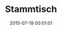 ---
date: 2015-07-19 00:01:01
placeholder: false
title: Stammtisch
time: Thursday 30 July 2015, 19:00
calendar_month: JUL
calendar_date: 30
description: |
  <p>Our July Stammtisch. If the weather is fine, we’ll be in the Biergarten. Otherwise we’ll be inside. Take U3/6 to Universität, walk about 400m into Adalbertstrasse. Max-Emanuel-Brauerei is on the left</p>
  <h3><a href="http://attending.io/events/refreshmunich-july-2015">Please RSVP on attending &rarr;</a></h3>
venue: |
  Max-Emanuel-Brauerei  
  Adalbertstrasse 33  
  80799 München  
  [max-emanuel-brauerei.de](http://www.max-emanuel-brauerei.de/de/)
---